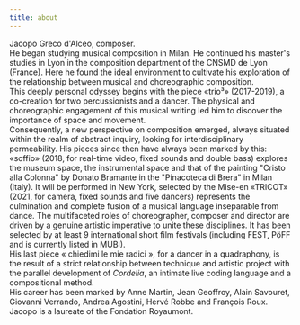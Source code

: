 ```yaml
---
title: about
---
```


Jacopo Greco d'Alceo, composer.<br>
He began studying musical composition in Milan. He continued his master's studies in Lyon in the composition department of the CNSMD de Lyon (France). Here he found the ideal environment to cultivate his exploration of the relationship between musical and choreographic composition.<br>
This deeply personal odyssey begins with the piece «trio³» (2017-2019), a co-creation for two percussionists and a dancer. The physical and choreographic engagement of this musical writing led him to discover the importance of space and movement.<br>
Consequently, a new perspective on composition emerged, always situated within the realm of abstract inquiry, looking for interdisciplinary permeability. His pieces since then have always been marked by this: «soffio» (2018, for real-time video, fixed sounds and double bass) explores the museum space, the instrumental space and that of the painting "Cristo alla Colonna" by Donato Bramante in the "Pinacoteca di Brera" in Milan (Italy). It will be performed in New York, selected by the Mise-en «TRICOT» (2021, for camera, fixed sounds and five dancers) represents the culmination and complete fusion of a musical language inseparable from dance. The multifaceted roles of choreographer, composer and director are driven by a genuine artistic imperative to unite these disciplines. It has been selected by at least 9 international short film festivals (including FEST, PöFF and is currently listed in MUBI).<br>His last piece « chiedimi le mie radici », for a dancer in a quadraphony, is the result of a strict relationship between technique and artistic project with the parallel development of *Cordelia*, an intimate live coding language and a compositional method. <br>His career has been marked by Anne Martin, Jean Geoffroy, Alain Savouret, Giovanni Verrando, Andrea Agostini, Hervé Robbe and François Roux.<br>
Jacopo is a laureate of the Fondation Royaumont.<br>